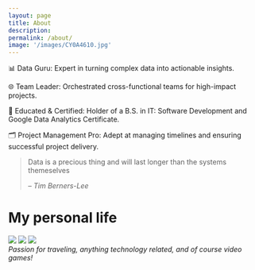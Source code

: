 ```yaml
---
layout: page
title: About
description:
permalink: /about/
image: '/images/CY0A4610.jpg'
---
```


📊 Data Guru: Expert in turning complex data into actionable insights.

🌐 Team Leader: Orchestrated cross-functional teams for high-impact projects.

🌟 Educated & Certified: Holder of a B.S. in IT: Software Development and Google Data Analytics Certificate.

🗂️ Project Management Pro: Adept at managing timelines and ensuring successful project delivery.

> Data is a precious thing and will last longer than the systems themeselves
>
> <cite>– Tim Berners-Lee</cite>

# My personal life

<div class="gallery-box">
  <div class="gallery">
    <img src="/portfolio/images/mountains.jpg" loading="lazy">
    <img src="/portfolio/images/technology.jpg" loading="lazy">
    <img src="/portfolio/images/videogame.jpg" loading="lazy">
  </div>
  <em>Passion for traveling, anything technology related, and of course video games!</em>
</div>